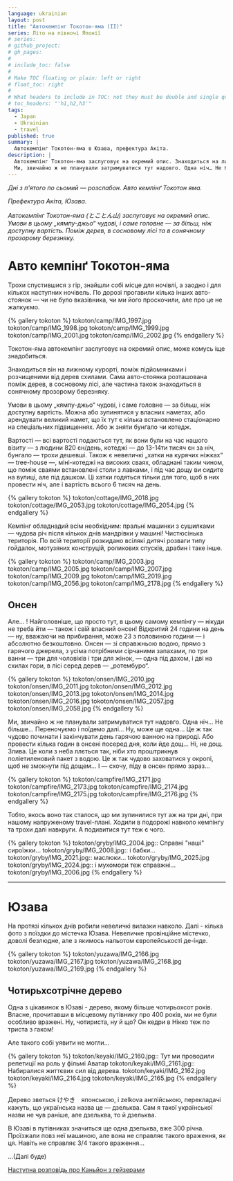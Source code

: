 ```yaml
---
language: ukrainian
layout: post
title: "Автокемпінг Токотон-яма (II)"
series: Літо на півночі Японії
# series: 
# github_project: 
# gh_pages:
#
# include_toc: false
#
# Make TOC floating or plain: left or right
# float_toc: right
#
# What headers to include in TOC: not they must be double and single quoted
# toc_headers: "'h1,h2,h3'"
tags:
  - Japan
  - Ukrainian
  - travel
published: true
summary: |
  Автокемпінг Токотон-яма в Юзава, префектура Акіта.
description: |
  Автокемпінг Токотон-яма заслуговує на окремий опис. Знаходиться на лижному курорті, поміж підйомниками і розчищеними від дерев схилами
  Ми, звичайно ж не планували затримуватися тут надовго. Одна ніч… Не більше… Переночуємо і поїдемо далі… Ну, може ще одна… 
---
```


<em> Дні з п'ятого по сьомий — розслабон. Авто кемпінґ Токотон яма.

Префектура Акіта, Юзава.

Автокемпінг Токотон-яма (とことん山) заслуговує на окремий опис. Умови в цьому „кямпу-джьо“ чудові, і саме головне — за більш, ніж доступну вартість. Поміж дерев, в сосновому лісі та в сонячному прозорому березняку. </em>


# Авто кемпінґ Токотон-яма

Трохи спустившися з гір, знайшли собі місце для ночівлі, а заодно і для кількох наступних ночівель. По дорозі прогавили кілька інших авто-стоянок &mdash; чи не було вказівника, чи ми його проскочили, але про це не жалкуємо. 

{% gallery tokoton %}
tokoton/camp/IMG_1997.jpg
tokoton/camp/IMG_1998.jpg
tokoton/camp/IMG_1999.jpg
tokoton/camp/IMG_2001.jpg
tokoton/camp/IMG_2002.jpg
{% endgallery %}





Токотон-яма автокемпінг заслуговує на окремий опис, може комусь іще знадобиться. 

Знаходиться він на лижному курорті, поміж підйомниками і розчищеними від дерев схилами. Сама авто-стоянка розташована поміж дерев, в сосновому лісі, але частина також знаходиться в сонячному прозорому березняку. 

Умови в цьому „кямпу-джьо“ чудові, і саме головне — за більш, ніж доступну вартість. Можна або зупинятися у власних наметах, або арендувати великий намет, що їх тут є кілька встановлено стаціонарно на спеціальних підвищеннях. Або ж зняти бунґало чи котедж. 


Вартості — всі вартості подаються тут, як вони були на час нашого візиту — з людини 820 єн/день, котеджі — до 13-14ти тисяч єн за ніч, бунгало — трохи дешевші. Також є невеличкі „хатки на курячих ніжках“ — tree-house —, міні-котеджі на високих сваях, обладнані таким чином, що поміж сваями встановлені столи з лавками, і під час дощу ви сидите на вулиці, але під дашком. Ці хатки годяться тільки для того, щоб в них провести ніч, але і вартість всього 6 тисяч на день.

{% gallery tokoton %}
tokoton/cottage/IMG_2018.jpg
tokoton/cottage/IMG_2053.jpg
tokoton/cottage/IMG_2054.jpg
{% endgallery %}

Кемпінг обладнадий всім необхідним: пральні машинки з сушилками — чудова річ після кількох днів мандрівки у машині! Чистюсінька територія. 
По всій території розкидано всілякі дитячі розваги типу гойдалок, мотузяних конструцій, роликових спусків, драбин і таке інше. 

{% gallery tokoton %}
tokoton/camp/IMG_2003.jpg
tokoton/camp/IMG_2005.jpg
tokoton/camp/IMG_2007.jpg
tokoton/camp/IMG_2009.jpg
tokoton/camp/IMG_2019.jpg
tokoton/camp/IMG_2056.jpg
tokoton/camp/IMG_2178.jpg
{% endgallery %}

## Онсен

Але… ! Найголовніше, що просто тут, в цьому самому кемпінгу — нікуди не треба йти — також і свій власний онсен! Відкритий 24 години на день — ну, вважаючи на прибирання, може 23 з половиною години — і абсолютно безкоштовно. Онсен — зі справжньою водою, прямо з гарячого джерела, з усіма потрібними сірчаними запахами, по три ванни — три для чоловіків і три для жінок, — одна під дахом, і дві на схилах гори, в лісі серед дерев — „ротембуро“.

{% gallery tokoton %}
tokoton/onsen/IMG_2010.jpg
tokoton/onsen/IMG_2011.jpg
tokoton/onsen/IMG_2012.jpg
tokoton/onsen/IMG_2013.jpg
tokoton/onsen/IMG_2014.jpg
tokoton/onsen/IMG_2016.jpg
tokoton/onsen/IMG_2057.jpg
tokoton/onsen/IMG_2058.jpg
{% endgallery %}


Ми, звичайно ж не планували затримуватися тут надовго. Одна ніч… Не більше… Переночуємо і поїдемо далі… Ну, може ще одна… Це ж так чудово починати і закінчувати день гарячою ванною на природі. Або провести кілька годин в онсені посеред дня, коли йде дощ… Ні, не дощ. Злива. Це коли з неба ллється так, ніби хто проштрикнув поліетиленовий пакет з водою. Це ж так чудово заховатися у окропі, щоб не змокнути під дощем… І — схочу, піду в онсен прямо зараз… 

{% gallery tokoton %}
tokoton/campfire/IMG_2171.jpg
tokoton/campfire/IMG_2173.jpg
tokoton/campfire/IMG_2174.jpg
tokoton/campfire/IMG_2175.jpg
tokoton/campfire/IMG_2176.jpg
{% endgallery %}


Тобто, якось воно так сталося, що ми зупинилися тут аж на три дні, при нашому напруженому travel-плані. Ходили в подорожі навколо кемпінгу та трохи далі навкруги. А подивитися тут теж є чого.

{% gallery tokoton %}
tokoton/gryby/IMG_2004.jpg:: Справні "наші" сироїжки... 
tokoton/gryby/IMG_2008.jpg:: і бабки...
tokoton/gryby/IMG_2021.jpg:: маслюки...
tokoton/gryby/IMG_2025.jpg
tokoton/gryby/IMG_2024.jpg:: і мухомори теж справжні...
tokoton/gryby/IMG_2006.jpg
{% endgallery %}

----

# Юзава

На протязі кількох днів робили невеличкі вилазки навколо. Далі - кілька фото з поїздки до містечка Юзава. Невеличке провінційне містечко, доволі безлюдне, але з якимось нальотом європейськості де-інде.

{% gallery tokoton %}
tokoton/yuzawa/IMG_2166.jpg
tokoton/yuzawa/IMG_2167.jpg
tokoton/yuzawa/IMG_2168.jpg
tokoton/yuzawa/IMG_2169.jpg
{% endgallery %}


## Чотирьхсотрічне дерево

Одна з цікавинок в Юзаві - дерево, якому більше чотирьохсот років. Власне, прочитавши в місцевому путівнику про 400 років, ми не були особливо вражені. Ну, чотириста, ну й що? Он кедри в Нікко теж по триста з гаком! 

Але такого собі уявити не могли... 
  

{% gallery tokoton %}
tokoton/keyaki/IMG_2160.jpg:: Тут ми проводили репетиції на роль у фільмі Аватар
tokoton/keyaki/IMG_2161.jpg:: Набиралися життєвих сил від дерева.
tokoton/keyaki/IMG_2162.jpg
tokoton/keyaki/IMG_2164.jpg
tokoton/keyaki/IMG_2165.jpg
{% endgallery %}

Дерево зветься けやき　японською, і zelkova англійською, перекладачі кажуть, що українська назва це &mdash; дзельква. Сам я такої української назви не чув раніше, але дзельква, то й дзельква.

В Юзаві в путівниках значиться ще одна дзельква, вже 300 річна. Проїзжали повз неї машиною, але вона не справляє такого враження, як ця. Навіть не справляє 3/4 такого враження... 

...(Далі буде)

[Наступна розповідь про Каньйон з гейзерами](/2013/07/25/day_5to7_tokoton_yama_III.html)
